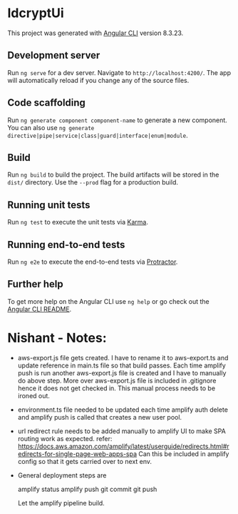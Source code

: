 # IdcryptUi

This project was generated with [Angular CLI](https://github.com/angular/angular-cli) version 8.3.23.

## Development server

Run `ng serve` for a dev server. Navigate to `http://localhost:4200/`. The app will automatically reload if you change any of the source files.

## Code scaffolding

Run `ng generate component component-name` to generate a new component. You can also use `ng generate directive|pipe|service|class|guard|interface|enum|module`.

## Build

Run `ng build` to build the project. The build artifacts will be stored in the `dist/` directory. Use the `--prod` flag for a production build.

## Running unit tests

Run `ng test` to execute the unit tests via [Karma](https://karma-runner.github.io).

## Running end-to-end tests

Run `ng e2e` to execute the end-to-end tests via [Protractor](http://www.protractortest.org/).

## Further help

To get more help on the Angular CLI use `ng help` or go check out the [Angular CLI README](https://github.com/angular/angular-cli/blob/master/README.md).


# Nishant - Notes:
- aws-export.js file gets created. I have to rename it to aws-export.ts and update reference in main.ts file so that build passes.
  Each time amplify push is run another aws-export.js file is created and I have to manually do above step.
  More over aws-export.js file is included in .gitignore hence it does not get checked in.
  This manual process needs to be ironed out.

- environment.ts file needed to be updated each time amplify auth delete and amplify push is called that creates a new user pool.

- url redirect rule needs to be added manually to amplify UI to make SPA routing work as expected.
  refer: https://docs.aws.amazon.com/amplify/latest/userguide/redirects.html#redirects-for-single-page-web-apps-spa
  Can this be included in amplify config so that it gets carried over to next env.
  
- General deployment steps are 

    amplify status
    amplify push
    git commit 
    git push
    
    Let the amplify pipeline build.
